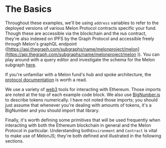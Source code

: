 # The Basics

Throughout these examples, we'll be using `address` variables to refer to the deployed versions of various Melon Protocol contracts specific your fund. Though these are accessible via the blockchain and the `Hub` contract, they're also indexed on IPFS by the Graph Protocol and accessible freely through Melon's graphQL endpoint \([https://api.thegraph.com/subgraphs/name/melonproject/melon](https://api.thegraph.com/subgraphs/name/melonproject/melon
)\). You can play around with a query editor and investigate the schema for the Melon subgraph [here](https://thegraph.com/explorer/subgraph/melonproject/melon).

If you're unfamiliar with a Melon fund's hub and spoke architecture, the [protocol documentation](https://docs.melonport.com/chapters/fund.html) is worth a read.

We use a variety of [web3](https://web3js.readthedocs.io/en/v1.2.6/) tools for interacting with Ethereum. Those imports are noted at the top of each example code block. We also use [BigNumber.js](https://github.com/MikeMcl/bignumber.js/) to describe tokens numerically. I have not noted those imports; you should just assume that whenever you're dealing with amounts of tokens, it's a BigNumber and you should import that library. 

Finally, it's worth defining some primitives that will be used frequently when interacting with both the Ethereum blockchain in general and the Melon Protocol in particular. Understanding both`Environment` and `Contract` is vital to make use of MelonJS; they're both defined and illustrated in the following sections.

